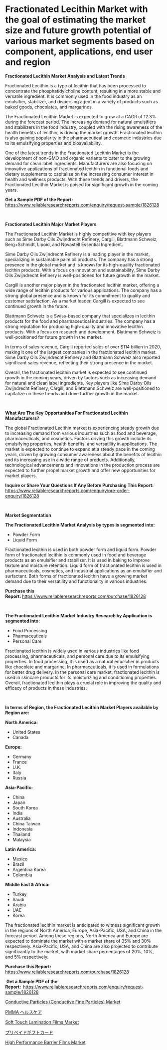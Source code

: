 <p><h1>Fractionated Lecithin Market with the goal of estimating the market size and future growth potential of various market segments based on component, applications, end user and region</h1></p><p><strong>Fractionated Lecithin Market Analysis and Latest Trends</strong></p>
<p><p>Fractionated Lecithin is a type of lecithin that has been processed to concentrate the phosphatidylcholine content, resulting in a more stable and versatile ingredient. It is commonly used in the food industry as an emulsifier, stabilizer, and dispersing agent in a variety of products such as baked goods, chocolates, and margarines.</p><p>The Fractionated Lecithin Market is expected to grow at a CAGR of 12.3% during the forecast period. The increasing demand for natural emulsifiers and stabilizers in the food industry, coupled with the rising awareness of the health benefits of lecithin, is driving the market growth. Fractionated lecithin is also gaining popularity in the pharmaceutical and cosmetic industries due to its emulsifying properties and bioavailability.</p><p>One of the latest trends in the Fractionated Lecithin Market is the development of non-GMO and organic variants to cater to the growing demand for clean label ingredients. Manufacturers are also focusing on innovative applications of fractionated lecithin in functional foods and dietary supplements to capitalize on the increasing consumer interest in health and wellness products. With these trends and drivers, the Fractionated Lecithin Market is poised for significant growth in the coming years.</p></p>
<p><strong>Get a Sample PDF of the Report:&nbsp;</strong> <a href="https://www.reliableresearchreports.com/enquiry/request-sample/1826128">https://www.reliableresearchreports.com/enquiry/request-sample/1826128</a></p>
<p>&nbsp;</p>
<p><strong>Fractionated Lecithin Major Market Players</strong></p>
<p><p>The Fractionated Lecithin Market is highly competitive with key players such as Sime Darby Oils Zwijndrecht Refinery, Cargill, Blattmann Schweiz, Berg+Schmidt, Lipoid, and Novastell Essential Ingredient. </p><p>Sime Darby Oils Zwijndrecht Refinery is a leading player in the market, specializing in sustainable palm oil products. The company has a strong presence in the global market and is known for its high-quality fractionated lecithin products. With a focus on innovation and sustainability, Sime Darby Oils Zwijndrecht Refinery is well-positioned for future growth in the market.</p><p>Cargill is another major player in the fractionated lecithin market, offering a wide range of lecithin products for various applications. The company has a strong global presence and is known for its commitment to quality and customer satisfaction. As a market leader, Cargill is expected to see continued growth in the future.</p><p>Blattmann Schweiz is a Swiss-based company that specializes in lecithin products for the food and pharmaceutical industries. The company has a strong reputation for producing high-quality and innovative lecithin products. With a focus on research and development, Blattmann Schweiz is well-positioned for future growth in the market.</p><p>In terms of sales revenue, Cargill reported sales of over $114 billion in 2020, making it one of the largest companies in the fractionated lecithin market. Sime Darby Oils Zwijndrecht Refinery and Blattmann Schweiz also reported significant sales revenue, reflecting their strong presence in the market.</p><p>Overall, the fractionated lecithin market is expected to see continued growth in the coming years, driven by factors such as increasing demand for natural and clean label ingredients. Key players like Sime Darby Oils Zwijndrecht Refinery, Cargill, and Blattmann Schweiz are well-positioned to capitalize on these trends and drive further growth in the market.</p></p>
<p>&nbsp;</p>
<p><strong>What Are The Key Opportunities For Fractionated Lecithin Manufacturers?</strong></p>
<p><p>The global Fractionated Lecithin market is experiencing steady growth due to increasing demand from various industries such as food and beverage, pharmaceuticals, and cosmetics. Factors driving this growth include its emulsifying properties, health benefits, and versatility in applications. The market is expected to continue to expand at a steady pace in the coming years, driven by growing consumer awareness about the benefits of lecithin and its increasing use in a wide range of products. Additionally, technological advancements and innovations in the production process are expected to further propel market growth and offer new opportunities for market players.</p></p>
<p><strong>Inquire or Share Your Questions If Any Before Purchasing This Report:</strong> <a href="https://www.reliableresearchreports.com/enquiry/pre-order-enquiry/1826128">https://www.reliableresearchreports.com/enquiry/pre-order-enquiry/1826128</a></p>
<p>&nbsp;</p>
<p><strong>Market Segmentation</strong></p>
<p><strong>The Fractionated Lecithin Market Analysis by types is segmented into:</strong></p>
<p><ul><li>Powder Form</li><li>Liquid Form</li></ul></p>
<p><p>Fractionated lecithin is used in both powder form and liquid form. Powder form of fractionated lecithin is commonly used in food and beverage products as an emulsifier and stabilizer. It is used in baking to improve texture and moisture retention. Liquid form of fractionated lecithin is used in pharmaceuticals, cosmetics, and industrial applications as an emulsifier and surfactant. Both forms of fractionated lecithin have a growing market demand due to their versatility and functionality in various industries.</p></p>
<p><strong>Purchase this Report:&nbsp;</strong><a href="https://www.reliableresearchreports.com/purchase/1826128">https://www.reliableresearchreports.com/purchase/1826128</a></p>
<p>&nbsp;</p>
<p><strong>The Fractionated Lecithin Market Industry Research by Application is segmented into:</strong></p>
<p><ul><li>Food Processing</li><li>Pharmaceuticals</li><li>Personal Care</li></ul></p>
<p><p>Fractionated lecithin is widely used in various industries like food processing, pharmaceuticals, and personal care due to its emulsifying properties. In food processing, it is used as a natural emulsifier in products like chocolate and margarine. In pharmaceuticals, it is used in formulations for better drug delivery. In the personal care market, fractionated lecithin is used in skincare products for its moisturizing and conditioning properties. Overall, fractionated lecithin plays a crucial role in improving the quality and efficacy of products in these industries.</p></p>
<p>&nbsp;</p>
<p><strong>In terms of Region, the Fractionated Lecithin Market Players available by Region are:</strong></p>
<p>
    <p> <strong> North America: </strong>
        <ul>
            <li>United States</li>
            <li>Canada</li>
        </ul>
        </p> 
    <p> <strong> Europe: </strong>
        <ul>
            <li>Germany</li>
            <li>France</li>
            <li>U.K.</li>
            <li>Italy</li>
            <li>Russia</li>
        </ul>
        </p> 
    <p> <strong> Asia-Pacific: </strong>
        <ul>
            <li>China</li>
            <li>Japan</li>
            <li>South Korea</li>
            <li>India</li>
            <li>Australia</li>
            <li>China Taiwan</li>
            <li>Indonesia</li>
            <li>Thailand</li>
            <li>Malaysia</li>
        </ul>
        </p> 
    <p> <strong> Latin America: </strong>
        <ul>
            <li>Mexico</li>
            <li>Brazil</li>
            <li>Argentina Korea</li>
            <li>Colombia</li>
        </ul>
        </p> 
    <p> <strong> Middle East & Africa: </strong>
        <ul>
            <li>Turkey</li>
            <li>Saudi</li>
            <li>Arabia</li>
            <li>UAE</li>
            <li>Korea</li>
        </ul>
    </p>
    </p>
<p><p>The fractionated lecithin market is anticipated to witness significant growth in the regions of North America, Europe, Asia-Pacific, USA, and China in the forecast period. Among these regions, North America and Europe are expected to dominate the market with a market share of 35% and 30% respectively. Asia-Pacific, USA, and China are also projected to contribute significantly to the market, with market share percentages of 20%, 10%, and 5% respectively.</p></p>
<p><strong>Purchase this Report: </strong><a href="https://www.reliableresearchreports.com/purchase/1826128">https://www.reliableresearchreports.com/purchase/1826128</a></p>
<p>&nbsp;<strong>Get a Sample PDF of the Report:&nbsp;&nbsp;</strong><a href="https://www.reliableresearchreports.com/enquiry/request-sample/1826128">https://www.reliableresearchreports.com/enquiry/request-sample/1826128</a></p>
<p><strong></strong></p>
<p><p><a href="https://issuu.com/reportprime-2/docs/conductive-particles-conductive-fine-particles-mar">Conductive Particles (Conductive Fine Particles) Market</a></p><p><a href="https://github.com/avwofrml53535/Market-Research-Report-List-1/blob/main/84709361222.md">PMMA ヘルスケア</a></p><p><a href="https://github.com/zjyglelu/Market-Research-Report-List-1/blob/main/soft-touch-lamination-films-market.md">Soft Touch Lamination Films Market</a></p><p><a href="https://github.com/vtbvgl20191192/Market-Research-Report-List-1/blob/main/71660011223.md">プリペイドギフトカード</a></p><p><a href="https://github.com/mbisetmhermsr/Market-Research-Report-List-1/blob/main/high-performance-barrier-films-market.md">High Performance Barrier Films Market</a></p></p>